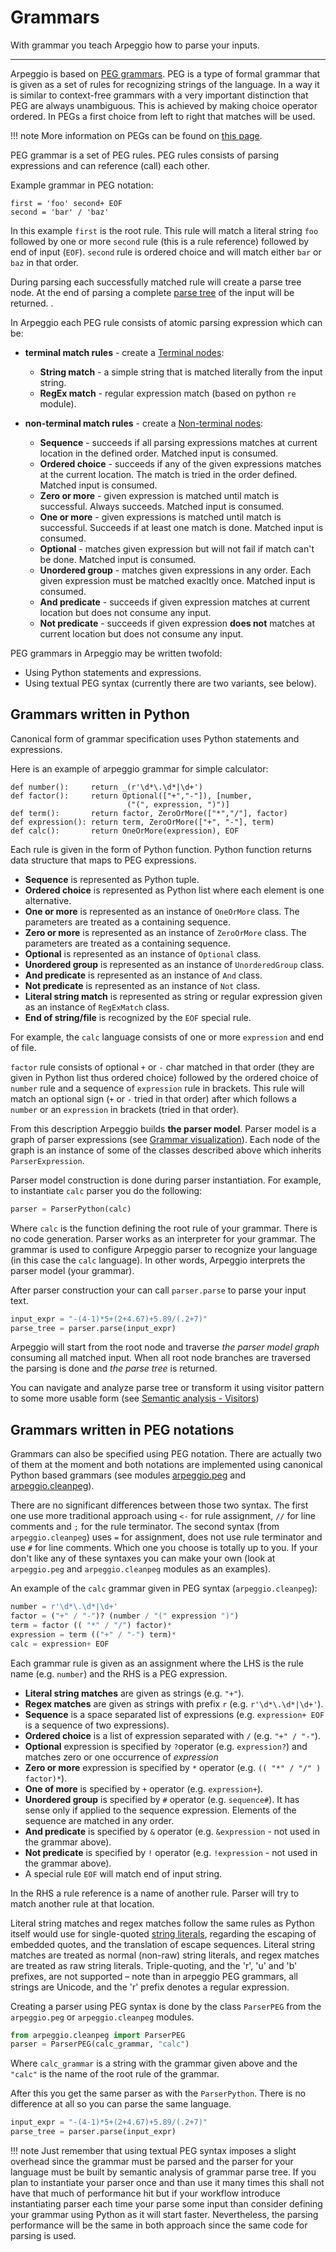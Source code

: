 # Grammars

With grammar you teach Arpeggio how to parse your inputs.


---

Arpeggio is based
on [PEG grammars](https://en.wikipedia.org/wiki/Parsing_expression_grammar). PEG
is a type of formal grammar that is given as a set of rules for recognizing
strings of the language. In a way it is similar to context-free grammars with a
very important distinction that PEG are always unambiguous. This is achieved by
making choice operator ordered. In PEGs a first choice from left to right that
matches will be used.

!!! note
    More information on PEGs can be found on [this page](http://bford.info/packrat/).

PEG grammar is a set of PEG rules. PEG rules consists of parsing expressions and
can reference (call) each other.

Example grammar in PEG notation:

    first = 'foo' second+ EOF
    second = 'bar' / 'baz'

In this example `first` is the root rule. This rule will match a literal string
`foo` followed by one or more `second` rule (this is a rule reference) followed
by end of input (`EOF`). `second` rule is ordered choice and will match either
`bar` or `baz` in that order.

During parsing each successfully matched rule will create a parse tree node. At
the end of parsing a complete [parse tree](parse_trees.md) of the input will be
returned. .

In Arpeggio each PEG rule consists of atomic parsing expression which can be:

- **terminal match rules** - create
  a [Terminal nodes](parse_trees.md#terminal-nodes):
    - **String match** - a simple string that is matched literally from the
      input string.
    - **RegEx match** - regular expression match (based on python `re` module).

- **non-terminal match rules** - create
  a [Non-terminal nodes](parse_trees.md#non-terminal-nodes):
    - **Sequence** - succeeds if all parsing expressions matches at current
      location in the defined order. Matched input is consumed.
    - **Ordered choice** - succeeds if any of the given expressions matches at
      the current location. The match is tried in the order defined. Matched
      input is consumed.
    - **Zero or more** - given expression is matched until match is successful.
      Always succeeds. Matched input is consumed.
    - **One or more** - given expressions is matched until match is successful.
      Succeeds if at least one match is done. Matched input is consumed.
    - **Optional** - matches given expression but will not fail if match can't be
      done. Matched input is consumed.
    - **Unordered group** - matches given expressions in any order. Each given
      expression must be matched exacltly once. Matched input is consumed.
    - **And predicate** - succeeds if given expression matches at current
      location but does not consume any input.
    - **Not predicate** - succeeds if given expression **does not** matches at
      current location but does not consume any input.

PEG grammars in Arpeggio may be written twofold:

- Using Python statements and expressions.
- Using textual PEG syntax (currently there are two variants, see below).


## Grammars written in Python

Canonical form of grammar specification uses Python statements and expressions.

Here is an example of arpeggio grammar for simple calculator:

    def number():     return _(r'\d*\.\d*|\d+')
    def factor():     return Optional(["+","-"]), [number,
                              ("(", expression, ")")]
    def term():       return factor, ZeroOrMore(["*","/"], factor)
    def expression(): return term, ZeroOrMore(["+", "-"], term)
    def calc():       return OneOrMore(expression), EOF

Each rule is given in the form of Python function. Python function returns data
structure that maps to PEG expressions.

- **Sequence** is represented as Python tuple.
- **Ordered choice** is represented as Python list where each element is one
  alternative.
- **One or more** is represented as an instance of `OneOrMore` class.
  The parameters are treated as a containing sequence.
- **Zero or more** is represented as an instance of `ZeroOrMore` class.
  The parameters are treated as a containing sequence.
- **Optional** is represented as an instance of `Optional` class.
- **Unordered group** is represented as an instance of `UnorderedGroup` class.
- **And predicate** is represented as an instance of `And` class.
- **Not predicate** is represented as an instance of `Not` class.
- **Literal string match** is represented as string or regular expression given
  as an instance of `RegExMatch` class.
- **End of string/file** is recognized by the `EOF` special rule.

For example, the `calc` language consists of one or more `expression` and
end of file.

`factor` rule consists of optional `+` or `-` char matched in that order
(they are given in Python list thus ordered choice) followed by the ordered
choice of `number` rule and a sequence of `expression` rule in brackets.
This rule will match an optional sign (`+` or `-` tried in that order) after
which follows a `number` or an `expression` in brackets (tried in that
order).

From this description Arpeggio builds **the parser model**. Parser model is a
graph of parser expressions (see [Grammar
visualization](debugging.md#visualization)).  Each node of the graph is
an instance of some of the classes described above which inherits
`ParserExpression`.

Parser model construction is done during parser instantiation. For example, to
instantiate `calc` parser you do the following:

```python
parser = ParserPython(calc)
```

Where `calc` is the function defining the root rule of your grammar. There is no
code generation. Parser works as an interpreter for your grammar. The grammar is
used to configure Arpeggio parser to recognize your language (in this case the
`calc` language). In other words, Arpeggio interprets the parser model (your
grammar).

After parser construction your can call `parser.parse` to parse your input text.

```python
input_expr = "-(4-1)*5+(2+4.67)+5.89/(.2+7)"
parse_tree = parser.parse(input_expr)
```

Arpeggio will start from the root node and traverse _the parser model graph_
consuming all matched input. When all root node branches are traversed the
parsing is done and _the parse tree_ is returned.

You can navigate and analyze parse tree or transform it using visitor pattern to
some more usable form (see [Semantic analysis - Visitors](semantics.md#visitors))


## Grammars written in PEG notations

Grammars can also be specified using PEG notation. There are actually two of
them at the moment and both notations are implemented using canonical Python
based grammars (see
modules
[arpeggio.peg](https://github.com/igordejanovic/Arpeggio/blob/master/arpeggio/peg.py) and
[arpeggio.cleanpeg](https://github.com/igordejanovic/Arpeggio/blob/master/arpeggio/cleanpeg.py)).

There are no significant differences between those two syntax. The first one use
more traditional approach using `<-` for rule assignment, `//` for line comments
and `;` for the rule terminator. The second syntax (from `arpeggio.cleanpeg`)
uses `=` for assignment, does not use rule terminator and use `#` for line
comments. Which one you choose is totally up to you. If your don't like any of
these syntaxes you can make your own (look at `arpeggio.peg` and
`arpeggio.cleanpeg` modules as an examples).

An example of the `calc` grammar given in PEG syntax (`arpeggio.cleanpeg`):

```python
number = r'\d*\.\d*|\d+'
factor = ("+" / "-")? (number / "(" expression ")")
term = factor (( "*" / "/") factor)*
expression = term (("+" / "-") term)*
calc = expression+ EOF
```

Each grammar rule is given as an assignment where the LHS is the rule name (e.g.
`number`) and the RHS is a PEG expression.

- **Literal string matches** are given as strings (e.g. `"+"`).
- **Regex matches** are given as strings with prefix `r` (e.g.
  `r'\d*\.\d*|\d+'`).
- **Sequence** is a space separated list of expressions (e.g. `expression+
  EOF` is a sequence of two expressions).
- **Ordered choice** is a list of expression separated with `/` (e.g. `"+" /
  "-"`).
- **Optional** expression is specified by `?`operator (e.g. `expression?`) and
  matches zero or one occurrence of *expression*
- **Zero or more** expression is specified by `*` operator (e.g. `(( "*" /
  "/" ) factor)*`).
- **One of more** is specified by `+` operator (e.g. `expression+`).
- **Unordered group** is specified by `#` operator (e.g. `sequence#`). It has
  sense only if applied to the sequence expression. Elements of the sequence are
  matched in any order.
- **And predicate** is specified by `&` operator (e.g. `&expression` - not
  used in the grammar above).
- **Not predicate** is specified by `!` operator (e.g. `!expression` - not
  used in the grammar above).
- A special rule `EOF` will match end of input string.

In the RHS a rule reference is a name of another rule. Parser will try to match
another rule at that location.

Literal string matches and regex matches follow the same rules as Python itself
would use for
single-quoted
[string literals](https://docs.python.org/3/reference/lexical_analysis.html#string-and-bytes-literals),
regarding the escaping of embedded quotes, and the translation of escape
sequences. Literal string matches are treated as normal (non-raw) string
literals, and regex matches are treated as raw string literals. Triple-quoting,
and the 'r', 'u' and 'b' prefixes, are not supported – note than in arpeggio PEG
grammars, all strings are Unicode, and the 'r' prefix denotes a regular
expression.

Creating a parser using PEG syntax is done by the class `ParserPEG` from the
`arpeggio.peg` or `arpeggio.cleanpeg` modules.

```python
from arpeggio.cleanpeg import ParserPEG
parser = ParserPEG(calc_grammar, "calc")
```

Where `calc_grammar` is a string with the grammar given above and the `"calc"`
is the name of the root rule of the grammar.

After this you get the same parser as with the `ParserPython`. There is no
difference at all so you can parse the same language.

```python
input_expr = "-(4-1)*5+(2+4.67)+5.89/(.2+7)"
parse_tree = parser.parse(input_expr)
```

!!! note
    Just remember that using textual PEG syntax imposes a slight overhead since
    the grammar must be parsed and the parser for your language must be built by
    semantic analysis of grammar parse tree.  If you plan to instantiate your
    parser once and than use it many times this shall not have that much of
    performance hit but if your workflow introduce instantiating parser each time
    your parse some input than consider defining your grammar using Python as it
    will start faster.  Nevertheless, the parsing performance will be the same in
    both approach since the same code for parsing is used.

